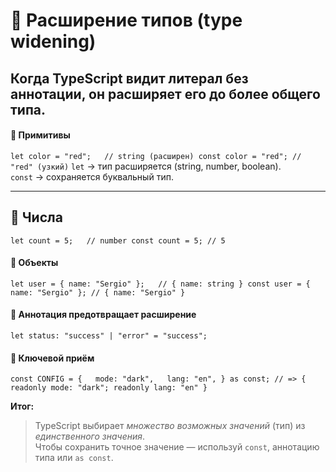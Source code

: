 # 🧠 Расширение типов (type widening)

## Когда TypeScript видит литерал без аннотации, он **расширяет** его до более общего типа.

#### 🔹 Примитивы

`let color = "red";   // string (расширен) const color = "red"; // "red" (узкий)`
`let` → тип расширяется (string, number, boolean).  
`const` → сохраняется буквальный тип.

---

## 🔹 Числа

`let count = 5;   // number const count = 5; // 5`

#### 🔹 Объекты

`let user = { name: "Sergio" };   // { name: string } const user = { name: "Sergio" }; // { name: "Sergio" }`

#### 🔹 Аннотация предотвращает расширение

`let status: "success" | "error" = "success";`

#### 🔹 Ключевой приём

`const CONFIG = {   mode: "dark",   lang: "en", } as const; // => { readonly mode: "dark"; readonly lang: "en" }`

**Итог:**

> TypeScript выбирает _множество возможных значений_ (тип) из _единственного значения_.  
> Чтобы сохранить точное значение — используй `const`, аннотацию типа или `as const`.
